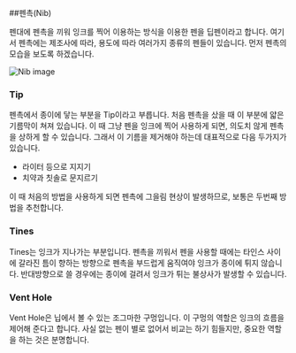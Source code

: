 ##펜촉(Nib)

펜대에 펜촉을 끼워 잉크를 찍어 이용하는 방식을 이용한 펜을 딥펜이라고 합니다. 여기서 펜촉에는 제조사에 따라, 용도에 따라 여러가지 종류의 펜들이 있습니다. 먼저 펜촉의 모습을 보도록 하겠습니다.

![Nib image](https://www.nibs.com/sites/default/files/body.jpg)

### Tip
펜촉에서 종이에 닿는 부분을 Tip이라고 부릅니다. 처음 펜촉을 샀을 때 이 부분에 얇은 기름막이 쳐져 있습니다. 이 때 그냥 펜을 잉크에 찍어 사용하게 되면, 의도치 않게 펜촉을 상하게 할 수 있습니다. 그래서 이 기름을 제거해야 하는데 대표적으로 다음 두가지가 있습니다.

* 라이터 등으로 지지기
* 치약과 칫솔로 문지르기

이 때 처음의 방법을 사용하게 되면 펜촉에 그을림 현상이 발생하므로, 보통은 두번째 방법을 추천합니다.

### Tines
Tines는 잉크가 지나가는 부분입니다. 펜촉을 끼워서 펜을 사용할 때에는 타인스 사이에 갈라진 틈이 향하는 방향으로 펜촉을 부드럽게 움직여야 잉크가 종이에 튀지 않습니다. 반대방향으로 쓸 경우에는 종이에 걸려서 잉크가 튀는 불상사가 발생할 수 있습니다. 

### Vent Hole

Vent Hole은 닙에서 볼 수 있는 조그마한 구멍입니다. 이 구멍의 역할은 잉크의 흐름을 제어해 준다고 합니다. 사실 없는 펜이 별로 없어서 비교는 하기 힘들지만, 중요한 역할을 하는 것은 분명합니다.
